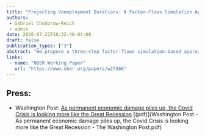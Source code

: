 ```yaml
---
title: "Projecting Unemployment Durations: A Factor-Flows Simulation Approach With Application to the COVID-19 Recession"
authors:
 - Gabriel Chodorow-Reich
 - admin
date: 2020-07-22T16:32:48-04:00
draft: false
publication_types: ["3"]
abstract: "We propose a three-step factor-flows simulation-based approach to forecast the duration distribution of unemployment. Step 1: estimate individual transition hazards across employment, temporary layoff, permanent layoff, quitter, entrant, and out of the labor force, with each hazard depending on an aggregate component as well as an individual's labor force history. Step 2: relate the aggregate components to the overall unemployment rate using a factor model. Step 3: combine the individual duration dependence, factor structure, and an auxiliary forecast of the unemployment rate to simulate a panel of individual labor force histories. Applying our approach to the July Blue Chip forecast of the COVID-19 recession, we project that 1.6 million workers laid off in April 2020 remain unemployed six months later. Total long-term unemployment rises thereafter and eventually reaches more 4.5 million individuals unemployed for more than 26 weeks and almost 2 million individuals unemployed for more than 46 weeks. Long-term unemployment rises even more in a more pessimistic recovery scenario, but remains below the level in the Great Recession due to a high amount of labor market churn."
links:
 - name: "NBER Working Paper"
   url: "https://www.nber.org/papers/w27566"
---
```


## Press:
 - Washington Post: [As permanent economic damage piles up, the Covid Crisis is looking more like the Great Recession](https://www.washingtonpost.com/business/2020/08/25/permanent-economic-damage-piles-up-covid-crisis-is-looking-more-like-great-recession/) [(pdf)](Washington Post - As permanent economic damage piles up, the Covid Crisis is looking more like the Great Recession - The Washington Post.pdf)
